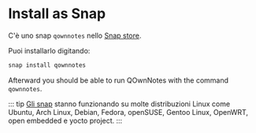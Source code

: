 # Install as Snap

C'è uno snap `qownnotes` nello [Snap store](https://snapcraft.io/qownnotes).

Puoi installarlo digitando:

```bash
snap install qownnotes
```

Afterward you should be able to run QOwnNotes with the command `qownnotes`.

::: tip
[Gli snap](http://snapcraft.io) stanno funzionando su molte distribuzioni Linux come Ubuntu, Arch Linux, Debian, Fedora, openSUSE, Gentoo Linux, OpenWRT, open embedded e yocto project.
:::
